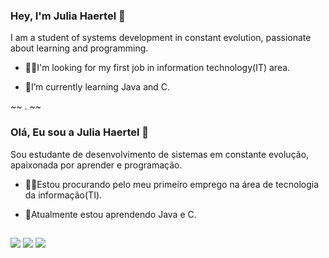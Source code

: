 ### Hey, I'm Julia Haertel 👋

I am a student of systems development in constant evolution, passionate about learning and programming.

 - 👩‍💻I'm looking for my first job in information technology(IT) area.

 - 🌱I’m currently learning Java and C.

~~ . ~~ 

### Olá, Eu sou a Julia Haertel 👋

Sou estudante de desenvolvimento de sistemas em constante evolução, apaixonada por aprender e programação.

 - 👩‍💻Estou procurando pelo meu primeiro emprego na área de tecnologia da informação(TI).

 - 🌱Atualmente estou aprendendo Java e C.

##

<a href="https://www.linkedin.com/in/julia-ballen-haertel-71242120b" target="_blank"><img src="https://img.shields.io/badge/LinkedIn-0077B5?style=for-the-badge&logo=linkedin&logoColor=white" target="_blank"></a> 
<a href="https://www.instagram.com/juliabahaertel" target="_blank"><img src="https://img.shields.io/badge/Instagram-E4405F?style=for-the-badge&logo=instagram&logoColor=white" target="_blank"></a>
<a href = "mailto:juuliaballenhaertel@gmail.com"><img src="https://img.shields.io/badge/Gmail-D14836?style=for-the-badge&logo=gmail&logoColor=white" target="_blank"></a>

